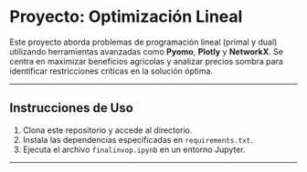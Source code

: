 # Proyecto: Optimización Lineal

Este proyecto aborda problemas de programación lineal (primal y dual) utilizando herramientas avanzadas como **Pyomo**, **Plotly** y **NetworkX**. Se centra en maximizar beneficios agrícolas y analizar precios sombra para identificar restricciones críticas en la solución óptima.

---

## Instrucciones de Uso

1. Clona este repositorio y accede al directorio.
2. Instala las dependencias especificadas en `requirements.txt`.
3. Ejecuta el archivo `finalinvop.ipynb` en un entorno Jupyter.

---
